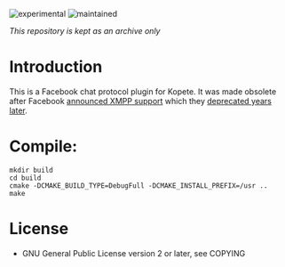 ![experimental](https://img.shields.io/badge/stability%3F-experimental-orange.svg)
![maintained](https://img.shields.io/maintenance/yes/2009.svg)

*This repository is kept as an archive only*

# Introduction

This is a Facebook chat protocol plugin for Kopete. It was made obsolete after Facebook [announced XMPP support](http://techcrunch.com/2010/02/10/facebook-chat-launches-xmpp-support/) which they
[deprecated years later](https://developers.facebook.com/docs/chat).

# Compile:

```
mkdir build
cd build
cmake -DCMAKE_BUILD_TYPE=DebugFull -DCMAKE_INSTALL_PREFIX=/usr ..
make
```

# License

* GNU General Public License version 2 or later, see COPYING


